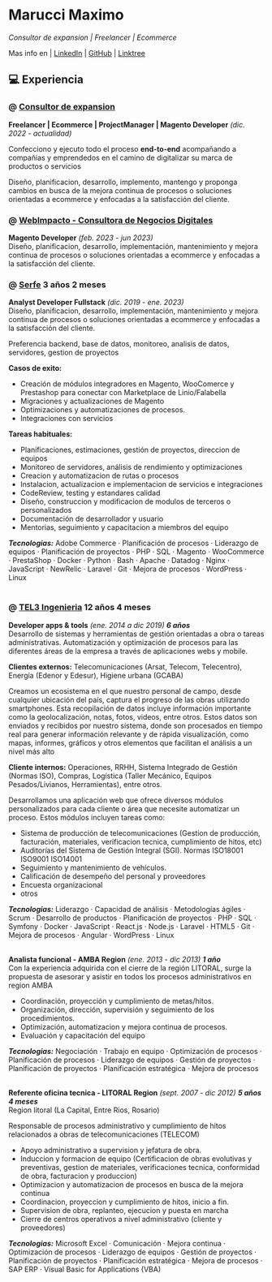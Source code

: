 # Marucci Maximo
_Consultor de expansion | Freelancer | Ecommerce_ <br>

Mas info en | [LinkedIn](https://www.linkedin.com/in/marucci-maximo/) | [GitHub](https://github.com/mmaximo33/EFDE) | [Linktree](https://linktr.ee/marucci.maximo)

## 💻 Experiencia 

### @ [Consultor de expansion](https://www.linkedin.com/in/marucci-maximo/) 
**Freelancer | Ecommerce | ProjectManager | Magento Developer**  _(dic. 2022 - actualidad)_ <br>

Confecciono y ejecuto todo el proceso **end-to-end** acompañando a compañias y emprendedos en el camino de digitalizar su marca de productos o servicios

Diseño, planificacion, desarrollo, implemento, mantengo y proponga cambios en busca de la mejora continua de procesos o soluciones orientadas a ecommerce y enfocadas a la satisfacción del cliente. 


### @ [WebImpacto - Consultora de Negocios Digitales](https://www.linkedin.com/company/webimpacto-consulting-sl) 
**Magento Developer**  _(feb. 2023 - jun 2023)_ <br>
Diseño, planificacion, desarrollo, implementación, mantenimiento y mejora continua de procesos o soluciones orientadas a ecommerce y enfocadas a la satisfacción del cliente. 


### @ [Serfe](https://www.linkedin.com/company/serfe-com/) **3 años 2 meses**
**Analyst Developer Fullstack**  _(dic. 2019 - ene. 2023)_ <br>
Diseño, planificacion, desarrollo, implementación, mantenimiento y mejora continua de procesos o soluciones orientadas a ecommerce y enfocadas a la satisfacción del cliente.

Preferencia backend, base de datos, monitoreo, analisis de datos, servidores, gestion de proyectos

**Casos de exito:**
  - Creación de módulos integradores en Magento, WooComerce y Prestashop para conectar con Marketplace de Linio/Falabella
  - Migraciones y actualizaciones de Magento
  - Optimizaciones y automatizaciones de procesos.
  - Integraciones con servicios

**Tareas habituales:**
  - Planificaciones, estimaciones, gestión de proyectos, direccion de equipos
  - Monitoreo de servidores, análisis de rendimiento y optimizaciones
  - Creacion y automatizacion de rutas o procesos
  - Instalacion, actualizacion e implementacion de servicios e integraciones
  - CodeReview, testing y estandares calidad
  - Diseño, construccion y modificacion de modulos de terceros o personalizados
  - Documentación de desarrollador y usuario
  - Mentorias, seguimiento y capacitacion a miembros del equipo

**_Tecnologias:_** Adobe Commerce · Planificación de procesos · Liderazgo de equipos · Planificación de proyectos · PHP · SQL · Magento · WooCommerce · PrestaShop · Docker · Python · Bash · Apache · Datadog · Nginx · JavaScript · NewRelic · Laravel · Git · Mejora de procesos · WordPress · Linux
<br><br>

### @ [TEL3 Ingenieria](https://www.linkedin.com/company/tel-3-sa/) **12 años 4 meses**
**Developer apps & tools** _(ene. 2014 a dic 2019) **6 años**_ <br>
Desarrollo de sistemas y herramientas de gestión orientadas a obra o tareas administrativas. Automatización y optimización de procesos para las diferentes áreas de la empresa a través de aplicaciones webs y mobile.

**Clientes externos:** Telecomunicaciones (Arsat, Telecom, Telecentro), Energía (Edenor y Edesur), Higiene urbana (GCABA)

Creamos un ecosistema en el que nuestro personal de campo, desde cualquier ubicación del país, captura el progreso de las obras utilizando smartphones. Esta recopilación de datos incluye información importante como la geolocalización, notas, fotos, videos, entre otros. Estos datos son enviados y recibidos por nuestro sistema, donde son procesados en tiempo real para generar información relevante y de rápida visualización, como mapas, informes, gráficos y otros elementos que facilitan el análisis a un nivel más alto 

**Cliente internos:** Operaciones, RRHH, Sistema Integrado de Gestión (Normas ISO), Compras, Logística (Taller Mecánico, Equipos Pesados/Livianos, Herramientas), entre otros.

Desarrollamos una aplicación web que ofrece diversos módulos personalizados para cada cliente o área que necesite automatizar un proceso. Estos módulos incluyen tareas como:
  - Sistema de producción de telecomunicaciones (Gestion de producción, facturación, materiales, verificacion tecnica, cumplimiento de hitos, etc)
  - Auditorías del Sistema de Gestión Integral (SGI). Normas ISO18001 ISO9001 ISO14001
  - Seguimiento y mantenimiento de vehículos.
  - Calificación de desempeño del personal y proveedores
  - Encuesta organizacional
  - otros

**_Tecnologias:_** Liderazgo · Capacidad de análisis · Metodologías ágiles · Scrum · Desarrollo de productos · Planificación de proyectos · PHP · SQL · Symfony · Docker · JavaScript · React.js · Node.js · Laravel · HTML5 · Git · Mejora de procesos · Angular · WordPress · Linux
<br><br>

**Analista funcional - AMBA Region** _(ene. 2013 - dic 2013) **1 año**_ <br>
Con la experiencia adquirida con el cierre de la región LITORAL, surge la
propuesta de asesorar y asistir en todos los procesos administrativos en
region AMBA

  - Coordinación, proyección y cumplimiento de metas/hitos.
  - Organización, dirección, supervisión y seguimiento de los procedimientos.
  - Optimización, automatizacion y mejora continua de procesos.
  - Evaluación y capacitación del equipo

**_Tecnologias:_** Negociación · Trabajo en equipo · Optimización de procesos · Planificación de procesos · Liderazgo de equipos · Gestión de proyectos · Planificación de proyectos · Planificación estratégica · Mejora de procesos
<br><br>

**Referente oficina tecnica - LITORAL Region** _(sept. 2007 - dic 2012) **5 años 4 meses**_ <br>
Region litoral (La Capital, Entre Rios, Rosario)

Responsable de procesos administrativo y cumplimiento de hitos relacionados a obras de telecomunicaciones (TELECOM)

  - Apoyo administrativo a supervision y jefatura de obra.
  - Induccion y formacion de equipo (Certificacion de obras evolutivas y preventivas, gestion de materiales, verificaciones tecnica, conformidad de obra, facturacion y produccion)
  - Optimizacion y automatizacion de procesos en busca de la mejora continua
  - Coordinacion, proyeccion y cumplimiento de hitos, inicio a fin.
  - Supervision de obra, replanteo, ejecucion y puesta en marcha
  - Cierre de centros operativos a nivel administrativo (cliente y proveedores)

**_Tecnologias:_** Microsoft Excel · Comunicación · Mejora continua · Optimización de procesos · Liderazgo de equipos · Gestión de proyectos · Planificación de proyectos · Planificación estratégica · Mejora de procesos · SAP ERP · Visual Basic for Applications (VBA)


